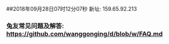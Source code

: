 ##2018年09月28日07时12分07秒 新址: 159.65.92.213
### 兔友常见问题及解答: https://github.com/wanggonging/d/blob/w/FAQ.md
